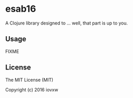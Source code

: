 # esab16

A Clojure library designed to ... well, that part is up to you.

## Usage

FIXME

## License

The MIT License (MIT)

Copyright (c) 2016 iovxw
